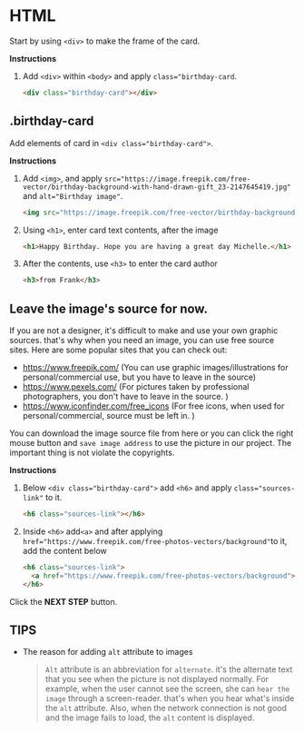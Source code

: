 # HTML
Start by using `<div>` to make the frame of the card.

**Instructions**
1. Add `<div>` within `<body>` and apply `class="birthday-card`.
    ```html
    <div class="birthday-card"></div>
    ```



## .birthday-card
Add elements of card in `<div class="birthday-card">`.

**Instructions**
1. Add `<img>`, and apply `src="https://image.freepik.com/free-vector/birthday-background-with-hand-drawn-gift_23-2147645419.jpg"` and `alt="Birthday image"`. 
    ```html
    <img src="https://image.freepik.com/free-vector/birthday-background-with-hand-drawn-gift_23-2147645419.jpg" alt="Birthday Image">
    ```
1. Using `<h1>`, enter card text contents, after the image 
    ```html
    <h1>Happy Birthday. Hope you are having a great day Michelle.</h1> 
    ```
1. After the contents, use `<h3>` to enter the card author 
    ```html
    <h3>from Frank</h3>
    ```



## Leave the image's source for now.
If you are not a designer, it's difficult to make and use your own graphic sources. that's why when you need an image, you can use free source sites. Here are some popular sites that you can check out:
* https://www.freepik.com/ (You can use graphic images/illustrations for personal/commercial use, but you have to leave in the source)
* https://www.pexels.com/ (For pictures taken by professional photographers, you don't have to leave in the source. )
* https://www.iconfinder.com/free_icons (For free icons, when used for personal/commercial, source must be left in. )

You can download the image source file from here or you can click the right mouse button and `save image address` to use the picture in our project. The important thing is not violate the copyrights.     

**Instructions**
1. Below `<div class="birthday-card">` add `<h6>` and apply `class="sources-link"` to it.
    ```html
    <h6 class="sources-link"></h6>
    ```
1. Inside `<h6>` add`<a>` and after applying `href="https://www.freepik.com/free-photos-vectors/background"`to it, add the content below 
    ```html
    <h6 class="sources-link">
      <a href="https://www.freepik.com/free-photos-vectors/background">Background vector created by Freepik</a>
    </h6> 
    ```



Click the **NEXT STEP** button.



## TIPS
* The reason for adding `alt` attribute to images

    > `Alt` attribute is an abbreviation for `alternate`. it's the alternate text that you see when the picture is not displayed normally. For example, when the user cannot see the screen, she can `hear the image` through a screen-reader. that's when you hear what's inside the `alt` attribute. Also, when the network connection is not good and the image fails to load, the `alt` content is displayed. 